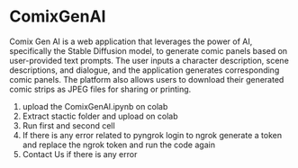 # ComixGenAI
Comix Gen AI is a web application that leverages the power of AI, specifically the Stable Diffusion model, to generate comic panels based on user-provided text prompts. The user inputs a character description, scene descriptions, and dialogue, and the application generates corresponding comic panels. The platform also allows users to download their generated comic strips as JPEG files for sharing or printing.

1. upload the ComixGenAI.ipynb on colab
2. Extract stactic folder and upload on colab
3. Run first and second cell
4. If there is any error related to pyngrok login to ngrok generate a token and replace the ngrok token and run the code again
5. Contact Us if there is any error
